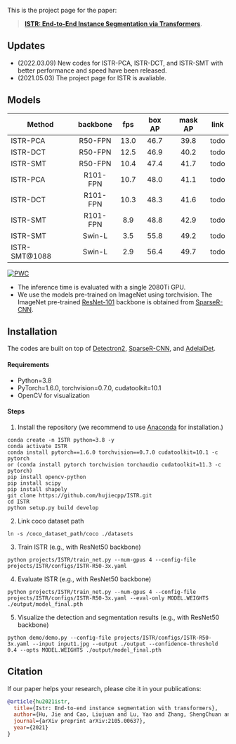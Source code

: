 This is the project page for the paper:

>[**ISTR: End-to-End Instance Segmentation via Transformers**](https://arxiv.org/abs/2105.00637).

<!-- :star:**Highlights:**
- **GPU Friendly**: Four 1080Ti/2080Ti GPUs can handle the training for R50, R101 backbones with ISTR.
- **High Performance**: On COCO test-dev, ISTR-R50-3x gets 46.8/38.6 box/mask AP, and ISTR-R101-3x gets 48.1/39.9 box/mask AP. -->

## Updates
- (2022.03.09) New codes for ISTR-PCA, ISTR-DCT, and ISTR-SMT with better performance and speed have been released.
- (2021.05.03) The project page for ISTR is avaliable.

## Models
Method   | backbone | fps | box AP | mask AP | link
---      |   :---:  |  :---:|:---:   |:---:    |:---:
ISTR-PCA | R50-FPN  | 13.0  | 46.7   | 39.8    | todo
ISTR-DCT | R50-FPN  | 12.5  | 46.9   | 40.2    | todo
ISTR-SMT | R50-FPN  | 10.4  | 47.4   | 41.7    | todo
ISTR-PCA | R101-FPN | 10.7  | 48.0   | 41.1    | todo
ISTR-DCT | R101-FPN | 10.3  | 48.3   | 41.6    | todo
ISTR-SMT | R101-FPN | 8.9   | 48.8   | 42.9    | todo
ISTR-SMT | Swin-L   | 3.5   | 55.8   | 49.2    | todo
ISTR-SMT@1088 | Swin-L | 2.9 | 56.4 | 49.7 | todo

[![PWC](https://img.shields.io/endpoint.svg?url=https://paperswithcode.com/badge/istr-end-to-end-instance-segmentation-with/instance-segmentation-on-coco)](https://paperswithcode.com/sota/instance-segmentation-on-coco?p=istr-end-to-end-instance-segmentation-with)


- The inference time is evaluated with a single 2080Ti GPU.
- We use the models pre-trained on ImageNet using torchvision. The ImageNet pre-trained [ResNet-101](https://drive.google.com/drive/u/1/folders/19UaSgR4OwqA-BhCs_wG7i6E-OXC5NR__) backbone is obtained from [SparseR-CNN](https://github.com/PeizeSun/SparseR-CNN/blob/main/tools/convert-torchvision-to-d2.py).

## Installation
The codes are built on top of [Detectron2](https://github.com/facebookresearch/detectron2), [SparseR-CNN](https://github.com/PeizeSun/SparseR-CNN), and [AdelaiDet](https://github.com/aim-uofa/AdelaiDet).

#### Requirements
- Python=3.8
- PyTorch=1.6.0, torchvision=0.7.0, cudatoolkit=10.1
- OpenCV for visualization

#### Steps
1. Install the repository (we recommend to use [Anaconda](https://www.anaconda.com/) for installation.)
```
conda create -n ISTR python=3.8 -y
conda activate ISTR
conda install pytorch==1.6.0 torchvision==0.7.0 cudatoolkit=10.1 -c pytorch
or (conda install pytorch torchvision torchaudio cudatoolkit=11.3 -c pytorch)
pip install opencv-python
pip install scipy
pip install shapely
git clone https://github.com/hujiecpp/ISTR.git
cd ISTR
python setup.py build develop
```

2. Link coco dataset path
```
ln -s /coco_dataset_path/coco ./datasets
```

3. Train ISTR (e.g., with ResNet50 backbone)
```
python projects/ISTR/train_net.py --num-gpus 4 --config-file projects/ISTR/configs/ISTR-R50-3x.yaml
```

4. Evaluate ISTR (e.g., with ResNet50 backbone)
```
python projects/ISTR/train_net.py --num-gpus 4 --config-file projects/ISTR/configs/ISTR-R50-3x.yaml --eval-only MODEL.WEIGHTS ./output/model_final.pth
```

5. Visualize the detection and segmentation results (e.g., with ResNet50 backbone)
```
python demo/demo.py --config-file projects/ISTR/configs/ISTR-R50-3x.yaml --input input1.jpg --output ./output --confidence-threshold 0.4 --opts MODEL.WEIGHTS ./output/model_final.pth
```

## Citation

If our paper helps your research, please cite it in your publications:

```BibTeX
@article{hu2021istr,
  title={Istr: End-to-end instance segmentation with transformers},
  author={Hu, Jie and Cao, Liujuan and Lu, Yao and Zhang, ShengChuan and Wang, Yan and Li, Ke and Huang, Feiyue and Shao, Ling and Ji, Rongrong},
  journal={arXiv preprint arXiv:2105.00637},
  year={2021}
}
```
